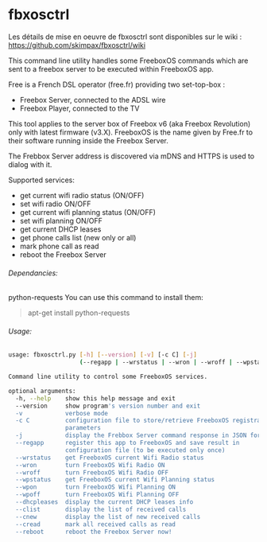 fbxosctrl
=========

Les détails de mise en oeuvre de fbxosctrl sont disponibles sur le wiki : https://github.com/skimpax/fbxosctrl/wiki


This command line utility handles some FreeboxOS commands which are sent to a
freebox server to be executed within FreeboxOS app.

Free is a French DSL operator (free.fr) providing two set-top-box :
  * Freebox Server, connected to the ADSL wire
  * Freebox Player, connected to the TV

This tool applies to the server box of Freebox v6 (aka Freebox Revolution) only with latest firmware (v3.X).
FreeboxOS is the name given by Free.fr to their software running inside the Freebox Server.

The Frebbox Server address is discovered via mDNS and HTTPS is used to dialog with it.

Supported services:
  - get current wifi radio status (ON/OFF)
  - set wifi radio ON/OFF
  - get current wifi planning status (ON/OFF)
  - set wifi planning ON/OFF
  - get current DHCP leases
  - get phone calls list (new only or all)
  - mark phone call as read
  - reboot the Freebox Server


###### Dependancies:
python-requests
You can use this command to install them:  
> apt-get install python-requests


###### Usage:

```bash
usage: fbxosctrl.py [-h] [--version] [-v] [-c C] [-j]
                    (--regapp | --wrstatus | --wron | --wroff | --wpstatus | --wpon | --wpoff | --dhcpleases | --clist | --cnew | --cread | --reboot)

Command line utility to control some FreeboxOS services.

optional arguments:
  -h, --help    show this help message and exit
  --version     show program's version number and exit
  -v            verbose mode
  -c C          configuration file to store/retrieve FreeboxOS registration
                parameters
  -j            display the Frebbox Server command response in JSON format
  --regapp      register this app to FreeboxOS and save result in
                configuration file (to be executed only once)
  --wrstatus    get FreeboxOS current Wifi Radio status
  --wron        turn FreeboxOS Wifi Radio ON
  --wroff       turn FreeboxOS Wifi Radio OFF
  --wpstatus    get FreeboxOS current Wifi Planning status
  --wpon        turn FreeboxOS Wifi Planning ON
  --wpoff       turn FreeboxOS Wifi Planning OFF
  --dhcpleases  display the current DHCP leases info
  --clist       display the list of received calls
  --cnew        display the list of new received calls
  --cread       mark all received calls as read
  --reboot      reboot the Freebox Server now!
```



